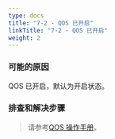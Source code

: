 ```yaml
---
type: docs
title: "7-2 - QOS 已开启"
linkTitle: "7-2 - QOS 已开启"
weight: 2
---
```


### 可能的原因

QOS 已开启，默认为开启状态。

### 排查和解决步骤


> 请参考[QOS 操作手册](/zh/docs3-v2/java-sdk/reference-manual/qos/)。
